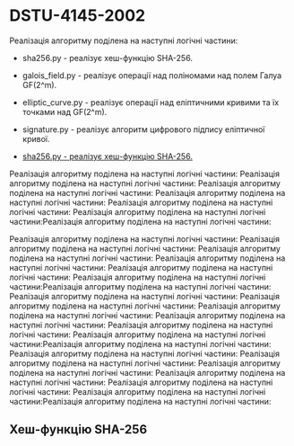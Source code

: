 # DSTU-4145-2002

Реалізація алгоритму поділена на наступні логічні частини:
* sha256.py - реалізує хеш-функцію SHA-256.
* galois_field.py - реалізує операції над поліномами над полем Галуа GF(2^m).
* elliptic_curve.py - реалізує операції над еліптичними кривими та їх точками над GF(2^m).
* signature.py - реалізує алгоритм цифрового підпису еліптичної кривої.


* [sha256.py - реалізує хеш-функцію SHA-256.](#sha256)

Реалізація алгоритму поділена на наступні логічні частини:
Реалізація алгоритму поділена на наступні логічні частини:
Реалізація алгоритму поділена на наступні логічні частини:
Реалізація алгоритму поділена на наступні логічні частини:
Реалізація алгоритму поділена на наступні логічні частини:
Реалізація алгоритму поділена на наступні логічні частини:Реалізація алгоритму поділена на наступні логічні частини:

Реалізація алгоритму поділена на наступні логічні частини:
Реалізація алгоритму поділена на наступні логічні частини:
Реалізація алгоритму поділена на наступні логічні частини:
Реалізація алгоритму поділена на наступні логічні частини:
Реалізація алгоритму поділена на наступні логічні частини:
Реалізація алгоритму поділена на наступні логічні частини:Реалізація алгоритму поділена на наступні логічні частини:
Реалізація алгоритму поділена на наступні логічні частини:
Реалізація алгоритму поділена на наступні логічні частини:
Реалізація алгоритму поділена на наступні логічні частини:
Реалізація алгоритму поділена на наступні логічні частини:
Реалізація алгоритму поділена на наступні логічні частини:
Реалізація алгоритму поділена на наступні логічні частини:Реалізація алгоритму поділена на наступні логічні частини:
Реалізація алгоритму поділена на наступні логічні частини:
Реалізація алгоритму поділена на наступні логічні частини:
Реалізація алгоритму поділена на наступні логічні частини:
Реалізація алгоритму поділена на наступні логічні частини:
Реалізація алгоритму поділена на наступні логічні частини:
Реалізація алгоритму поділена на наступні логічні частини:Реалізація алгоритму поділена на наступні логічні частини:


## <a name="sha256"></a> Хеш-функцію SHA-256